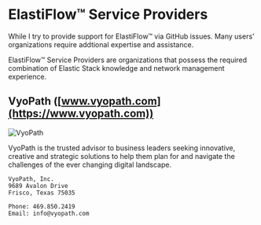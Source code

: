 # ElastiFlow&trade; Service Providers

While I try to provide support for ElastiFlow&trade; via GitHub issues. Many users' organizations require addtional expertise and assistance.

ElastiFlow&trade; Service Providers are organizations that possess the required combination of Elastic Stack knowledge and network management experience.

## VyoPath ([www.vyopath.com](https://www.vyopath.com))

![VyoPath](https://user-images.githubusercontent.com/10326954/56861440-066d7a80-69a1-11e9-952d-8c7a1ac350c6.png)

VyoPath is the trusted advisor to business leaders seeking innovative, creative and strategic solutions to help them plan for and navigate the challenges of the ever changing digital landscape.

```
VyoPath, Inc.
9689 Avalon Drive
Frisco, Texas 75035

Phone: 469.850.2419
Email: info@vyopath.com
````
